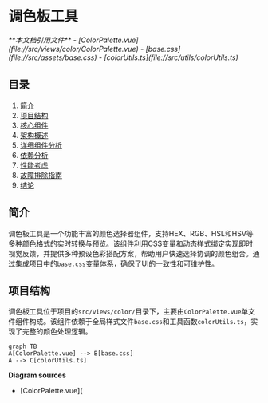 
# 调色板工具

<cite>
**本文档引用文件**  
- [ColorPalette.vue](file://src/views/color/ColorPalette.vue)
- [base.css](file://src/assets/base.css)
- [colorUtils.ts](file://src/utils/colorUtils.ts)
</cite>

## 目录
1. [简介](#简介)
2. [项目结构](#项目结构)
3. [核心组件](#核心组件)
4. [架构概述](#架构概述)
5. [详细组件分析](#详细组件分析)
6. [依赖分析](#依赖分析)
7. [性能考虑](#性能考虑)
8. [故障排除指南](#故障排除指南)
9. [结论](#结论)

## 简介
调色板工具是一个功能丰富的颜色选择器组件，支持HEX、RGB、HSL和HSV等多种颜色格式的实时转换与预览。该组件利用CSS变量和动态样式绑定实现即时视觉反馈，并提供多种预设色彩搭配方案，帮助用户快速选择协调的颜色组合。通过集成项目中的`base.css`变量体系，确保了UI的一致性和可维护性。

## 项目结构
调色板工具位于项目的`src/views/color/`目录下，主要由`ColorPalette.vue`单文件组件构成。该组件依赖于全局样式文件`base.css`和工具函数`colorUtils.ts`，实现了完整的颜色处理逻辑。

```mermaid
graph TB
A[ColorPalette.vue] --> B[base.css]
A --> C[colorUtils.ts]
```

**Diagram sources**
- [ColorPalette.vue](